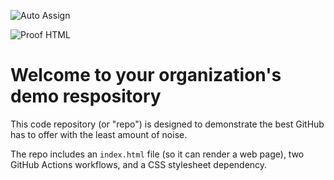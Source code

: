 ![Auto Assign](https://github.com/teamquita/demo-repository/actions/workflows/auto-assign.yml/badge.svg)

![Proof HTML](https://github.com/teamquita/demo-repository/actions/workflows/proof-html.yml/badge.svg)

# Welcome to your organization's demo respository
This code repository (or "repo") is designed to demonstrate the best GitHub has to offer with the least amount of noise.

The repo includes an `index.html` file (so it can render a web page), two GitHub Actions workflows, and a CSS stylesheet dependency.
